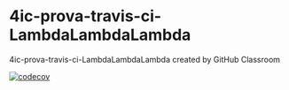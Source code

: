 # 4ic-prova-travis-ci-LambdaLambdaLambda
4ic-prova-travis-ci-LambdaLambdaLambda created by GitHub Classroom

[![codecov](https://codecov.io/gh/LambdaLambdaLambda/travis-ci-tutorial-java/branch/master/graph/badge.svg)](https://codecov.io/gh/LambdaLambdaLambda/travis-ci-tutorial-java)
